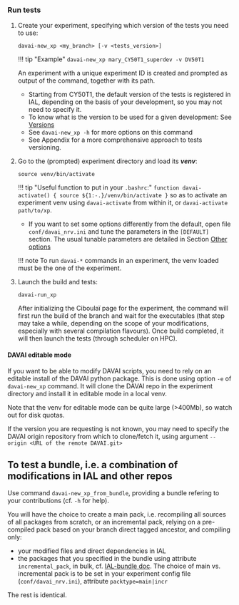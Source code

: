 ### Run tests

1. Create your experiment, specifying which version of the tests you need to use:

   ```
   davai-new_xp <my_branch> [-v <tests_version>]
   ```

   !!! tip "Example" 
       ```
       davai-new_xp mary_CY50T1_superdev -v DV50T1
       ```
   
   An experiment with a unique experiment ID is created and prompted as output of the command, together with its path.

   - Starting from CY50T1, the default version of the tests is registered in IAL,
     depending on the basis of your development, so you may not need to specify it.
   - To know what is the version to be used for a given development: See [Versions](versions.md)
   - See `davai-new_xp -h` for more options on this command
   - See Appendix for a more comprehensive approach to tests versioning.

2. Go to the (prompted) experiment directory and load its _**venv**_:

   ```
   source venv/bin/activate
   ```
   
   !!! tip "Useful function to put in your `.bashrc`:"
       ```
       function davai-activate() {
         source ${1:-.}/venv/bin/activate
         }
       ```
       so as to activate an experiment venv using `davai-activate` from within it, or `davai-activate path/to/xp`.
   
   - If you want to set some options differently from the default, open file `conf/davai_nrv.ini` and tune the parameters in the `[DEFAULT]` section.
     The usual tunable parameters are detailed in Section [Other options](otheroptions.md)

   !!! note
       To run `davai-*` commands in an experiment, the venv loaded must be the one of the experiment.

3. Launch the build and tests:

   ```
   davai-run_xp
   ```

   After initializing the Ciboulaï page for the experiment, the command will first run the build of the branch and wait for the executables (that step may take a while, depending on the scope of your modifications, especially with several compilation flavours). Once build completed, it will then launch the tests (through scheduler on HPC).

#### DAVAI editable mode

If you want to be able to modify DAVAI scripts, you need to rely on an editable install of the DAVAI python package.
This is done using option `-e` of `davai-new_xp` command.
It will clone the DAVAI repo in the experiment directory and install it in editable mode in a local venv.

Note that the venv for editable mode can be quite large (>400Mb), so watch out for disk quotas.

If the version you are requesting is not known, you may need to specify the DAVAI origin repository from which to clone/fetch it, using argument `--origin <URL of the remote DAVAI.git>`

## To test a bundle, i.e. a combination of modifications in IAL and other repos

Use command `davai-new_xp_from_bundle`, providing  a bundle refering to your contributions (cf. `-h` for help).

You will have the choice to create a main pack, i.e. recompiling all sources of all packages from scratch, or an incremental pack, relying on a pre-compiled pack based on your branch direct tagged ancestor, and compiling only:
* your modified files and direct dependencies in IAL
* the packages that you specified in the bundle using attribute `incremental_pack`, in bulk, cf. [IAL-bundle doc](https://github.com/ACCORD-NWP/IAL-bundle?tab=readme-ov-file#about-the-bundle-approach).
The choice of main vs. incremental pack is to be set in your experiment config file (`conf/davai_nrv.ini`), attribute `packtype=main|incr`

The rest is identical.
